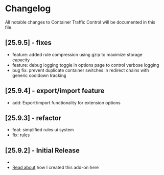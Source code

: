 # Changelog

All notable changes to Container Traffic Control will be documented in this file.

## [25.9.5] - fixes
- feature: added rule compression using gzip to maximize storage capacity
- feature: debug logging toggle in options page to control verbose logging
- bug fix: prevent duplicate container switches in redirect chains with generic cooldown tracking

## [25.9.4] - export/import feature
- add: Export/import functionality for extension options

## [25.9.3] - refactor
- feat: simplified rules ui system
- fix: rules

## [25.9.2] - Initial Release
-
- [Read about](https://kau.sh/blog/container-traffic-control/) how I created this add-on here
